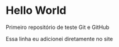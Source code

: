# Hello World
 Primeiro repositório de teste Git e GitHub

 Essa linha eu adicionei diretamente no site
